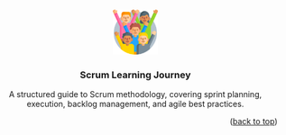 <a id="readme-top"></a>

<!-- PROJECT LOGO -->
<br />
<div align="center">
  <a href="https://github.com/Jeria93/scrum-guide">
    <img src="diversity.png" alt="Logo" width="80" height="80">
  </a>

  <h3 align="center">Scrum Learning Journey</h3>

  <p align="center">
    A structured guide to Scrum methodology, covering sprint planning, execution, backlog management, and agile best practices.
  </p>
</div>



<p align="right">(<a href="#readme-top">back to top</a>)</p>
